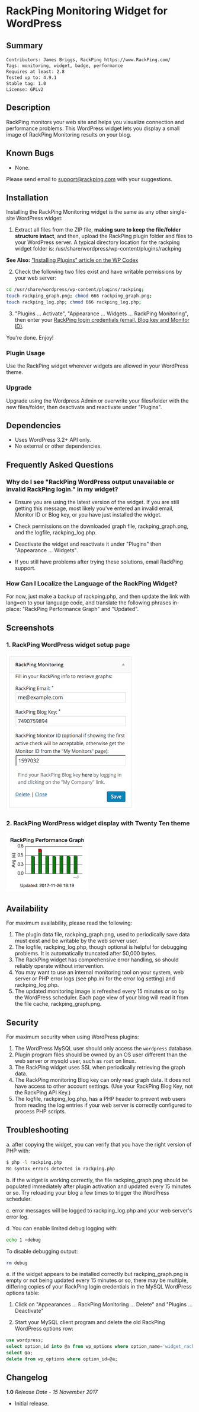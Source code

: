 RackPing Monitoring Widget for WordPress
=====

Summary
-----

    Contributors: James Briggs, RackPing https://www.RackPing.com/
    Tags: monitoring, widget, badge, performance
    Requires at least: 2.8
    Tested up to: 4.9.1
    Stable tag: 1.0
    License: GPLv2

Description
-----

RackPing monitors your web site and helps you visualize connection and performance problems. This WordPress widget lets you display a small image of RackPing Monitoring results on your blog.

Known Bugs
-----
* None.

Please send email to support@rackping.com with your suggestions.

Installation
-----

Installing the RackPing Monitoring widget is the same as any other single-site WordPress widget:

1. Extract all files from the ZIP file, **making sure to keep the file/folder structure intact**, and then, upload the RackPing plugin folder and files to your WordPress server. A typical directory location for the rackping widget folder is:
/usr/share/wordpress/wp-content/plugins/rackping

**See Also:** ["Installing Plugins" article on the WP Codex](http://codex.wordpress.org/Managing_Plugins#Installing_Plugins)

2. Check the following two files exist and have writable permissions by your web server:

```bash
cd /usr/share/wordpress/wp-content/plugins/rackping;
touch rackping_graph.png; chmod 666 rackping_graph.png;
touch rackping_log.php; chmod 666 rackping_log.php;
```

3. "Plugins ... Activate", "Appearance ... Widgets ... RackPing Monitoring", then enter your [RackPing login credentials (email, Blog key and Monitor ID)](https://www.rackping.com/).

You're done. Enjoy!

### Plugin Usage ###

Use the RackPing widget wherever widgets are allowed in your WordPress theme.

### Upgrade ###

Upgrade using the Wordpress Admin or overwrite your files/folder with the new files/folder, then deactivate and reactivate under "Plugins".

Dependencies
-----

* Uses WordPress 3.2+ API only.
* No external or other dependencies.

Frequently Asked Questions
-----

### Why do I see "RackPing WordPress output unavailable or invalid RackPing login." in my widget? ###

* Ensure you are using the latest version of the widget. If you are still getting this message, most likely you've entered an invalid email, Monitor ID or Blog key, or you have just installed the widget.

* Check permissions on the downloaded graph file, rackping_graph.png, and the logfile, rackping_log.php.

* Deactivate the widget and reactivate it under "Plugins" then "Appearance ... Widgets".

* If you still have problems after trying these solutions, email RackPing support.

### How Can I Localize the Language of the RackPing Widget? ###

For now, just make a backup of rackping.php, and then update the link with lang=en to your language code, and translate the following phrases in-place: "RackPing Performance Graph" and "Updated".

Screenshots
-----

### 1. RackPing WordPress widget setup page ###
![RackPing WordPress widget setup page](images/screenshot-1.png?raw=true "Widget setup page")

### 2. RackPing WordPress widget display with Twenty Ten theme ###
![RackPing WordPress widget display with Twenty Ten theme](images/screenshot-2.png?raw=true "Widget display with Twenty Ten theme")

Availability
-----

For maximum availability, please read the following:

1. The plugin data file, rackping_graph.png, used to periodically save data must exist and be writable by the web server user.
2. The logfile, rackping_log.php, though optional is helpful for debugging problems. It is automatically truncated after 50,000 bytes.
3. The RackPing widget has comprehensive error handling, so should reliably operate without intervention.
4. You may want to use an internal monitoring tool on your system, web server or PHP error logs (see php.ini for the error log setting) and rackping_log.php.
5. The updated monitoring image is refreshed every 15 minutes or so by the WordPress scheduler. Each page view of your blog will read it from the file cache, rackping_graph.png.

Security
-----

For maximum security when using WordPress plugins:

1. The WordPress MySQL user should only access the `wordpress` database.
2. Plugin program files should be owned by an OS user different than the web server or mysqld user, such as `root` on linux.
3. The RackPing widget uses SSL when periodically retrieving the graph data.
4. The RackPing monitoring Blog key can only read graph data. It does not have access to other account settings. (Use your RackPing Blog Key, not the RackPing API Key.)
5. The logfile, rackping_log.php, has a PHP header to prevent web users from reading the log entries if your web server is correctly configured to process PHP scripts.

Troubleshooting
-----

a. after copying the widget, you can verify that you have the right version of PHP with:

```bash
$ php -l rackping.php
No syntax errors detected in rackping.php
```

b. if the widget is working correctly, the file rackping_graph.png should be populated immediately after plugin activation and updated every 15 minutes or so. Try reloading your blog a few times to trigger the WordPress scheduler.

c. error messages will be logged to rackping_log.php and your web server's error log.

d. You can enable limited debug logging with:

```bash
echo 1 >debug
```

To disable debugging output:

```bash
rm debug
```

e. if the widget appears to be installed correctly but rackping_graph.png is empty or not being updated every 15 minutes or so, there may be multiple, differing copies of your RackPing login credentials in the MySQL WordPress options table:

1. Click on "Appearances ... RackPing Monitoring ... Delete" and "Plugins ... Deactivate"

2. Start your MySQL client program and delete the old RackPing WordPress options row:

```sql
use wordpress;
select option_id into @a from wp_options where option_name='widget_rackping' limit 1;
select @a;
delete from wp_options where option_id=@a;
```

Changelog
-----

__1.0__
*Release Date - 15 November 2017*

* Initial release.


